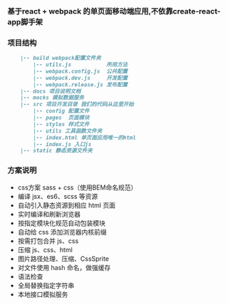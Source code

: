### 基于react + webpack 的单页面移动端应用,不依靠create-react-app脚手架
### 项目结构
```md
    |-- build webpack配置文件夹
        |-- utils.js           所用方法
        |-- webpack.config.js  公共配置
        |-- webpack.dev.js     开发配置
        |-- webpack.release.js 发布配置
    |-- docs 项目说明文档
    |-- mocks 模拟数据服务
    |-- src 项目开发目录 我们的代码从这里开始
        |-- config 配置文件
        |-- pages  页面模块
        |-- styles 样式文件
        |-- utils 工具函数文件夹
        |-- index.html 单页面应用唯一的html
        |-- index.js 入口js
    |-- static 静态资源文件夹
```
### 方案说明
* css方案 sass + css（使用BEM命名规范）
* 编译 jsx、es6、scss 等资源
* 自动引入静态资源到相应 html 页面
* 实时编译和刷新浏览器
* 按指定模块化规范自动包装模块
* 自动给 css 添加浏览器内核前缀
* 按需打包合并 js、css
* 压缩 js、css、html
* 图片路径处理、压缩、CssSprite
* 对文件使用 hash 命名，做强缓存
* 语法检查
* 全局替换指定字符串
* 本地接口模拟服务
